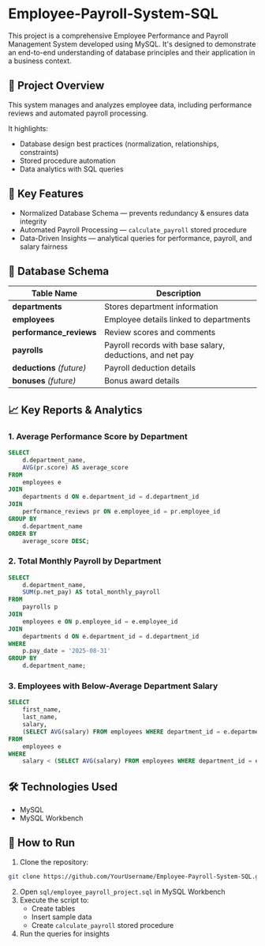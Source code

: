 # Employee-Payroll-System-SQL
This project is a comprehensive Employee Performance and Payroll Management System developed using MySQL.
It's designed to demonstrate an end-to-end understanding of database principles and their application in a business context.

## 📌 Project Overview
This system manages and analyzes employee data, including performance reviews and automated payroll processing.

It highlights:
- Database design best practices (normalization, relationships, constraints)
- Stored procedure automation
- Data analytics with SQL queries

## 🚀 Key Features
- Normalized Database Schema — prevents redundancy & ensures data integrity
- Automated Payroll Processing — `calculate_payroll` stored procedure
- Data-Driven Insights — analytical queries for performance, payroll, and salary fairness

## 💾 Database Schema
| Table Name           | Description |
|----------------------|-------------|
| **departments**      | Stores department information |
| **employees**        | Employee details linked to departments |
| **performance_reviews** | Review scores and comments |
| **payrolls**         | Payroll records with base salary, deductions, and net pay |
| **deductions** *(future)* | Payroll deduction details |
| **bonuses** *(future)*    | Bonus award details |

## 📈 Key Reports & Analytics

### 1. Average Performance Score by Department
```sql
SELECT
    d.department_name,
    AVG(pr.score) AS average_score
FROM
    employees e
JOIN
    departments d ON e.department_id = d.department_id
JOIN
    performance_reviews pr ON e.employee_id = pr.employee_id
GROUP BY
    d.department_name
ORDER BY
    average_score DESC;
```

### 2. Total Monthly Payroll by Department
```sql
SELECT
    d.department_name,
    SUM(p.net_pay) AS total_monthly_payroll
FROM
    payrolls p
JOIN
    employees e ON p.employee_id = e.employee_id
JOIN
    departments d ON e.department_id = d.department_id
WHERE
    p.pay_date = '2025-08-31'
GROUP BY
    d.department_name;
```

### 3. Employees with Below-Average Department Salary
```sql
SELECT
    first_name,
    last_name,
    salary,
    (SELECT AVG(salary) FROM employees WHERE department_id = e.department_id) AS department_average
FROM
    employees e
WHERE
    salary < (SELECT AVG(salary) FROM employees WHERE department_id = e.department_id);
```

## 🛠️ Technologies Used
- MySQL
- MySQL Workbench

## 📂 How to Run
1. Clone the repository:
```bash
git clone https://github.com/YourUsername/Employee-Payroll-System-SQL.git
```
2. Open `sql/employee_payroll_project.sql` in MySQL Workbench
3. Execute the script to:
   - Create tables
   - Insert sample data
   - Create `calculate_payroll` stored procedure
4. Run the queries for insights
